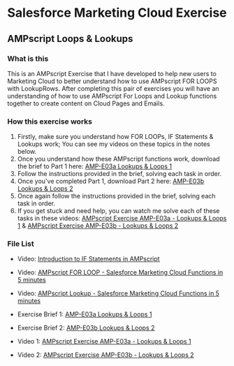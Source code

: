 
# Salesforce Marketing Cloud Exercise
## AMPscript Loops & Lookups

### What is this
This is an AMPscript Exercise that I have developed to help new users to Marketing Cloud to better understand how to use AMPscript FOR LOOPS with LookupRows.
After completing this pair of exercises you will have an understanding of how to use AMPscript For Loops and Lookup functions together to create content on Cloud Pages and Emails.

### How this exercise works
1. Firstly, make sure you understand how FOR LOOPs, IF Statements & Lookups work; You can see my videos on these topics in the notes below.<br/>
2. Once you understand how these AMPscript functions work, download the brief to Part 1 here: [AMP-E03a Lookups & Loops 1](AMP-E03a%20Lookups%20&%20Loops%201.pdf) <br/>
3. Follow the instructions provided in the brief, solving each task in order.<br/>
4. Once you've completed Part 1, download Part 2 here: [AMP-E03b Lookups & Loops 2](AMP-E03b%20Lookups%20&%20Loops%202.pdf) <br/>
5. Once again follow the instructions provided in the brief, solving each task in order.<br/>
6. If you get stuck and need help, you can watch me solve each of these tasks in these videos: [AMPscript Exercise AMP-E03a - Lookups & Loops 1](https://youtu.be/7Hi01EjGEKk) & [AMPscript Exercise AMP-E03b - Lookups & Loops 2](https://youtu.be/L0DoKv0pGHQ)<br/>


### File List
- Video: [Introduction to IF Statements in AMPscript](https://youtu.be/zpYzHklr_3M)
- Video: [AMPscript FOR LOOP - Salesforce Marketing Cloud Functions in 5 minutes](https://youtu.be/dvohaNrpevk)
- Video: [AMPscript Lookup - Salesforce Marketing Cloud Functions in 5 minutes](https://youtu.be/tj_ZsiIU_V0)

- Exercise Brief 1: [AMP-E03a Lookups & Loops 1](AMP-E03a%20Lookups%20&%20Loops%201.pdf)
- Exercise Brief 2: [AMP-E03b Lookups & Loops 2](AMP-E03b%20Lookups%20&%20Loops%202.pdf)

- Video 1: [AMPscript Exercise AMP-E03a - Lookups & Loops 1](https://youtu.be/7Hi01EjGEKk)
- Video 2: [AMPscript Exercise AMP-E03b - Lookups & Loops 2](https://youtu.be/L0DoKv0pGHQ)
